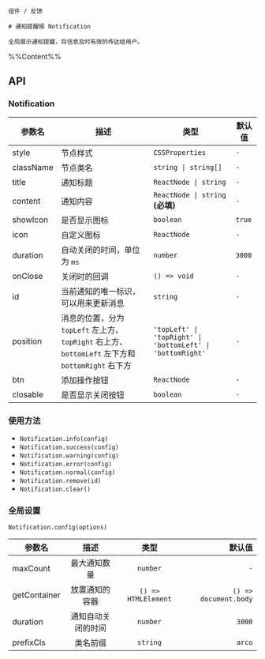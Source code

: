 `````
组件 / 反馈

# 通知提醒框 Notification

全局展示通知提醒，将信息及时有效的传达给用户。
`````

%%Content%%

## API

### Notification

|参数名|描述|类型|默认值|
|---|---|---|---|
|style|节点样式|`CSSProperties`|`-`|
|className|节点类名|`string \| string[]`|`-`|
|title|通知标题|`ReactNode \| string`|`-`|
|content|通知内容|`ReactNode \| string` **(必填)**|`-`|
|showIcon|是否显示图标|`boolean`|`true`|
|icon|自定义图标|`ReactNode`|`-`|
|duration|自动关闭的时间，单位为 `ms`|`number`|`3000`|
|onClose|关闭时的回调|`() => void`|`-`|
|id|当前通知的唯一标识，可以用来更新消息|`string`|`-`|
|position|消息的位置，分为 `topLeft` 左上方、`topRight` 右上方、`bottomLeft` 左下方和 `bottomRight` 右下方|`'topLeft' \| 'topRight' \| 'bottomLeft' \| 'bottomRight'`|`-`|
|btn|添加操作按钮|`ReactNode`|`-`|
|closable|是否显示关闭按钮|`boolean`|`-`|

### 使用方法

- `Notification.info(config)`
- `Notification.success(config)`
- `Notification.warning(config)`
- `Notification.error(config)`
- `Notification.normal(config)`
- `Notification.remove(id)`
- `Notification.clear()`

### 全局设置

`Notification.config(options)`

|参数名|描述|类型|默认值|
|---|:---:|:---:|---:|
|maxCount|最大通知数量|`number`|`-`|
|getContainer|放置通知的容器|`() => HTMLElement`|`() => document.body`|
|duration|通知自动关闭的时间|`number`|`3000`|
|prefixCls|类名前缀|`string`|`arco`|
